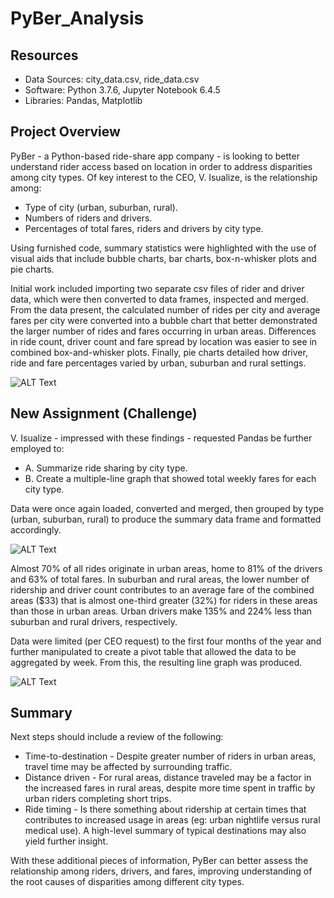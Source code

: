 # PyBer_Analysis

## Resources
- Data Sources: city_data.csv, ride_data.csv
- Software: Python 3.7.6, Jupyter Notebook 6.4.5
- Libraries: Pandas, Matplotlib

## Project Overview
PyBer - a Python-based ride-share app company - is looking to better understand rider access based on location in order to address disparities among city types.
Of key interest to the CEO, V. Isualize, is the relationship among:
* Type of city (urban, suburban, rural).
* Numbers of riders and drivers.
* Percentages of total fares, riders and drivers by city type.

Using furnished code, summary statistics were highlighted with the use of visual aids that include bubble charts, bar charts, box-n-whisker plots and pie charts.

Initial work included importing two separate csv files of rider and driver data, which were then converted to data frames, inspected and merged.
From the data present, the calculated number of rides per city and average fares per city were converted into a bubble chart that better demonstrated the larger number of rides and fares occurring in urban areas.
Differences in ride count, driver count and fare spread by location was easier to see in combined box-and-whisker plots. Finally, pie charts detailed how driver, ride and fare percentages varied by urban, suburban and rural settings.

![ALT Text](https://user-images.githubusercontent.com/30667001/150445805-55b23053-ef0b-4805-b074-78c326ae4445.png)

## New Assignment (Challenge)
V. Isualize - impressed with these findings - requested Pandas be further employed to:
* A. Summarize ride sharing by city type.
* B. Create a multiple-line graph that showed total weekly fares for each city type.

Data were once again loaded, converted and merged, then grouped by type (urban, suburban, rural) to produce the summary data frame and formatted accordingly.

![ALT Text](https://user-images.githubusercontent.com/30667001/150442601-73802679-be48-4a9c-8ca3-0f493ed4a0d2.png)

Almost 70% of all rides originate in urban areas, home to 81% of the drivers and 63% of total fares. In suburban and rural areas, the lower number of ridership and driver count contributes to an average fare of the combined areas ($33) that is almost one-third greater (32%) for riders in these areas than those in urban areas. Urban drivers make 135% and 224% less than suburban and rural drivers, respectively.

Data were limited (per CEO request) to the first four months of the year and further manipulated to create a pivot table that allowed the data to be aggregated by week.
From this, the resulting line graph was produced.

![ALT Text](https://user-images.githubusercontent.com/30667001/150442582-7d7a1863-71af-4f8a-96ae-53cd5d620304.png)

## Summary
Next steps should include a review of the following:
* Time-to-destination - Despite greater number of riders in urban areas, travel time may be affected by surrounding traffic.
* Distance driven - For rural areas, distance traveled may be a factor in the increased fares in rural areas, despite more time spent in traffic by urban riders completing short trips.
* Ride timing - Is there something about ridership at certain times that contributes to increased usage in areas (eg: urban nightlife versus rural medical use).
A high-level summary of typical destinations may also yield further insight.

With these additional pieces of information, PyBer can better assess the relationship among riders, drivers, and fares, improving understanding of the root causes of disparities among different city types.